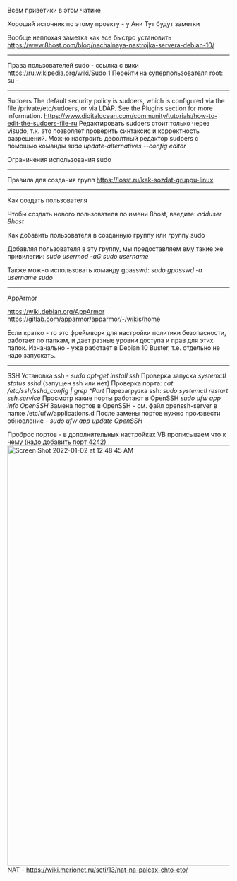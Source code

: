 Всем приветики в этом чатике

Хороший источник по этому проекту - у Ани
Тут будут заметки

Вообще неплохая заметка как все быстро установить 
https://www.8host.com/blog/nachalnaya-nastrojka-servera-debian-10/

*******
Права пользователей
sudo - ссылка с вики https://ru.wikipedia.org/wiki/Sudo
1 Перейти на суперпользователя root: su -
*******
Sudoers 
The default security policy is sudoers, which is configured via the file /private/etc/sudoers, or via LDAP.  See the Plugins section for more information.
https://www.digitalocean.com/community/tutorials/how-to-edit-the-sudoers-file-ru
Редактировать sudoers стоит только через visudo, т.к. это позволяет проверить синтаксис и корректность разрешений. 
Можно настроить дефолтный редактор sudoers с помощью команды _sudo update-alternatives --config editor_

Ограничения использования sudo 

*******
Правила для создания групп
https://losst.ru/kak-sozdat-gruppu-linux
*****
Как создать пользователя 

Чтобы создать нового пользователя по имени 8host, введите:
_adduser 8host_

Как добавить пользователя в созданную группу или группу sudo 

Добавляя пользователя в эту группу, мы предоставляем ему такие же привилегии:
_sudo usermod -aG sudo username_
 
Также можно использовать команду gpasswd:
_sudo gpasswd -a username sudo_
*****
AppArmor

https://wiki.debian.org/AppArmor
https://gitlab.com/apparmor/apparmor/-/wikis/home

Если кратко - то это фреймворк для настройки политики безопасности, работает по папкам, и дает разные уровни доступа и прав для этих папок. 
Изначально - уже работает в Debian 10 Buster, т.е. отдельно не надо запускать. 

***** 
SSH 
Установка ssh - _sudo apt-get install ssh_
Проверка запуска _systemctl status sshd_ (запущен ssh или нет)
Проверка порта: _cat /etc/ssh/sshd_config | grep ^Port_
Перезагрузка ssh: _sudo systemctl restart ssh.service_
Просмотр какие порты работают в OpenSSH _sudo ufw app info OpenSSH_
Замена портов в OpenSSH - см. файл openssh-server в папке /etc/ufw/applications.d 
После замены портов нужно произвести обновление - _sudo ufw app update OpenSSH_


Проброс портов - в дополнительных настройках VB прописываем что к чему (надо добавить порт 4242)
<img width="951" alt="Screen Shot 2022-01-02 at 12 48 45 AM" src="https://user-images.githubusercontent.com/40731866/147860859-7d5812a0-5603-4020-8032-9801b7e9e1dc.png">
NAT - https://wiki.merionet.ru/seti/13/nat-na-palcax-chto-eto/

